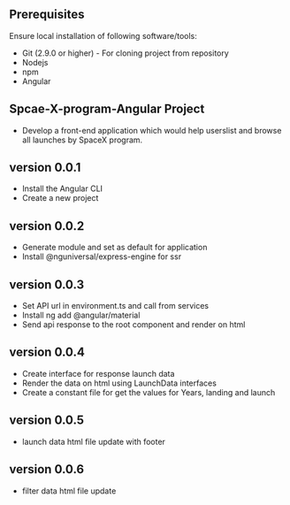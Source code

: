 ## Prerequisites
Ensure local installation of following software/tools:

- Git (2.9.0 or higher) - For cloning project from repository
- Nodejs
- npm
- Angular

## Spcae-X-program-Angular Project
 - Develop a front-end application which would help userslist and browse all launches by SpaceX program.

## version 0.0.1
 - Install the Angular CLI
 - Create a new project

## version 0.0.2
 - Generate module and set as default for application
 - Install @nguniversal/express-engine for ssr

## version 0.0.3
 - Set API url in environment.ts and call from services
 - Install ng add @angular/material
 - Send api response to the root component and render on html

## version 0.0.4
 - Create interface for response launch data
 - Render the data on html using LaunchData interfaces
 - Create a constant file for get the values for Years, landing and launch

## version 0.0.5
 - launch data html file update with footer

## version 0.0.6
 - filter data html file update